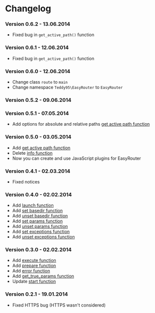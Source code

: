 # Changelog

### Version 0.6.2 - 13.06.2014

- Fixed bug in `get_active_path()` function

### Version 0.6.1 - 12.06.2014

- Fixed bug in `get_active_path()` function

### Version 0.6.0 - 12.06.2014

- Change class `route` to `main`
- Change namespace `Teddy95\EasyRouter` to `EasyRouter`

### Version 0.5.2 - 09.06.2014

### Version 0.5.1 - 07.05.2014

- Add options for absolute and relative paths [get active path function](https://github.com/Teddy95/EasyRouter/wiki/Get-active-path-function)

### Version 0.5.0 - 03.05.2014

- Add [get active path function](https://github.com/Teddy95/EasyRouter/wiki/Get-active-path-function)
- Delete [info function](https://github.com/Teddy95/EasyRouter/wiki/Info-function)
- Now you can create and use JavaScript plugins for EasyRouter

### Version 0.4.1 - 02.03.2014

- Fixed notices

### Version 0.4.0 - 02.02.2014

- Add [launch function](https://github.com/Teddy95/EasyRouter/wiki/Launch-function)
- Add [set basedir function](https://github.com/Teddy95/EasyRouter/wiki/Set-basedir-function)
- Add [unset basedir function](https://github.com/Teddy95/EasyRouter/wiki/Unset-basedir-function)
- Add [set params function](https://github.com/Teddy95/EasyRouter/wiki/Set-params-function)
- Add [unset params function](https://github.com/Teddy95/EasyRouter/wiki/Unset-params-function)
- Add [set exceptions function](https://github.com/Teddy95/EasyRouter/wiki/Set-exceptions-function)
- Add [unset exceptions function](https://github.com/Teddy95/EasyRouter/wiki/Unset-exceptions-function)

### Version 0.3.0 - 02.02.2014

- Add [execute function](https://github.com/Teddy95/EasyRouter/wiki/Execute-function)
- Add [prepare function](https://github.com/Teddy95/EasyRouter/wiki/Prepare-function)
- Add [error function](https://github.com/Teddy95/EasyRouter/wiki/Error-function)
- Add [get_true_params function](https://github.com/Teddy95/EasyRouter/wiki/Get-true-params-function)
- Update [start function](https://github.com/Teddy95/EasyRouter/wiki/start-function)

### Version 0.2.1 - 19.01.2014

- Fixed HTTPS bug (HTTPS wasn't considered)
